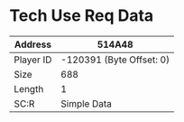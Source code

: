 #  Tech Use Req Data
Address   | 514A48
----------|-------------
Player ID | -120391 (Byte Offset: 0)
Size 	  | 688
Length 	  | 1
SC:R      | Simple Data


